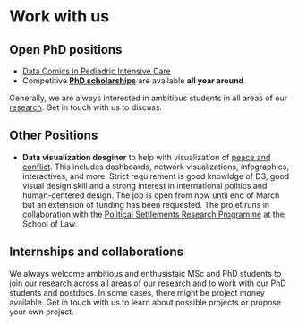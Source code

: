 # Work with us

## Open PhD positions

* [Data Comics in Pediadric Intensive Care](phd-pcc-2021.html)
* Competitive __[PhD scholarships](phd-edinburgh.html)__ are available **all year around**. 

Generally, we are always interested in ambitious students in all areas of our [research](https://vishub.net/index#projects). Get in touch with us to discuss. 

## Other Positions

* **Data visualization desginer** to help with visualization of [peace and conflict](https://vishub.net/projects/peace_analytics.html). This includes dashboards, network visualizations, infographics, interactives, and more. Strict requirement is good knowldge of D3, good visual design skill and a strong interest in international politics and human-centered design. The job is open from now until end of March but an extension of funding has been requested. The projet runs in collaboration with the [Political Settlements Research Programme](https://www.politicalsettlements.org) at the School of Law. 

## Internships and collaborations

We always welcome ambitious and enthusistaic MSc and PhD students to join our research across all areas of our [research](https://vishub.net/index#projects) and to work with our PhD students and postdocs. In some cases, there might be project money available. Get in touch with us to learn about possible projects or propose your own project. 
